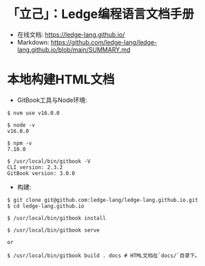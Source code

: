 # 「立己」：Ledge编程语言文档手册

- 在线文档: https://ledge-lang.github.io/
- Markdown: https://github.com/ledge-lang/ledge-lang.github.io/blob/main/SUMMARY.md

# 本地构建HTML文档

- GitBook工具与Node环境:

```
$ nvm use v16.0.0

$ node -v
v16.0.0

$ npm -v
7.10.0

$ /usr/local/bin/gitbook -V
CLI version: 2.3.2
GitBook version: 3.0.0
```

- 构建:

```
$ git clone git@github.com:ledge-lang/ledge-lang.github.io.git
$ cd ledge-lang.github.io

$ /usr/local/bin/gitbook install

$ /usr/local/bin/gitbook serve

or

$ /usr/local/bin/gitbook build . docs # HTML文档在`docs/`目录下。
```

